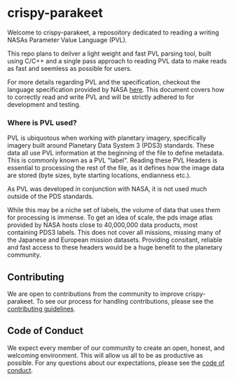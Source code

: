 # crispy-parakeet

Welcome to crispy-parakeet, a reposoitory dedicated to reading a writing NASAs Parameter Value Language (PVL).

This repo plans to deilver a light weight and fast PVL parsing tool, built using C/C++ and a single pass approach to reading PVL data to make reads as fast and seemless as possible for users.

For more details regarding PVL and the specification, checkout the language specification provided by NASA [here](https://pvl.readthedocs.io/en/stable/_downloads/3eb86e5f16e283d04719e72d06935e91/CCSDS-641.0-B-2-PVL.pdf). This document covers how to correctly read and write PVL and will be strictly adhered to for development and testing.

### Where is PVL used?

PVL is ubiquotous when working with planetary imagery, specifically imagery built around Planetary Data System 3 (PDS3) standards. These data all use PVL information at the beginning of the file to define metadata. This is commonly known as a PVL "label". Reading these PVL Headers is essential to processing the rest of the file, as it defines how the image data are stored (byte sizes, byte starting locations, endianness etc.).

As PVL was developed in conjunction with NASA, it is not used much outside of the PDS standards.

While this may be a niche set of labels, the volume of data that uses them for processing is immense. To get an idea of scale, the pds image atlas provided by NASA hosts close to 40,000,000 data products, most containing PDS3 labels. This does not cover all missions, missing many of the Japanese and European mission datasets. Providing consitant, reliable and fast access to these headers would be a huge benefit to the planetary community.

## Contributing

We are open to contributions from the community to improve crispy-parakeet. To see our process for handling contributions, please see the [contributing guidelines](CONTRIBUTING.md).

## Code of Conduct

We expect every member of our community to create an open, honest, and welcoming environment. This will allow us all to be as productive as possible. For any questions about our expectations, please see the [code of conduct](CODE_OF_CONDUCT.md).
